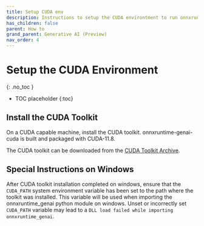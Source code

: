 ```yaml
---
title: Setup CUDA env
description: Instructions to setup the CUDA environtment to run onnxruntime-genai-cuda
has_children: false
parent: How to
grand_parent: Generative AI (Preview)
nav_order: 4
---
```


# Setup the CUDA Environment
{: .no_toc }

* TOC placeholder
{:toc}

## Install the CUDA Toolkit

On a CUDA capable machine, install the CUDA toolkit. onnxruntime-genai-cuda is built and packaged with CUDA-11.8.

The CUDA toolkit can be downloaded from the [CUDA Toolkit Archive](https://developer.nvidia.com/cuda-toolkit-archive).

## Special Instructions on Windows

After CUDA toolkit installation completed on windows, ensure that the `CUDA_PATH` system environment variable has been set to the path where the toolkit was installed. This variable will be used when importing the onnxruntime_genai python module on windows. Unset or incorrectly set `CUDA_PATH` variable may lead to a `DLL load failed while importing onnxruntime_genai`.
